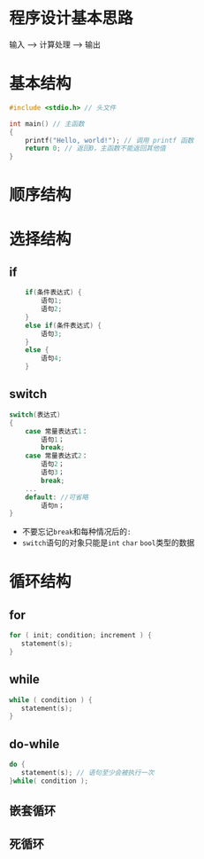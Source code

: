 # 程序设计基本思路
输入 --> 计算处理 --> 输出  

# 基本结构
```cpp
#include <stdio.h> // 头文件

int main() // 主函数
{
    printf("Hello, world!"); // 调用 printf 函数
    return 0; // 返回0，主函数不能返回其他值
}
```
# 顺序结构
# 选择结构
## if
```cpp
    if(条件表达式) {
        语句1;
        语句2;
    }
    else if(条件表达式) {
        语句3;
    }
    else {
        语句4;
    }
```
## switch
```cpp
switch(表达式)
{
    case 常量表达式1：
        语句1；
        break;
    case 常量表达式2：
        语句2；
        语句3；
        break;
    ...
    default: //可省略
        语句n；
}
```
* 不要忘记```break```和每种情况后的```:```
* ```switch```语句的对象只能是```int``` ```char``` ```bool```类型的数据
# 循环结构
## for
```c
for ( init; condition; increment ) {
   statement(s);
}
```
## while
```c
while ( condition ) {
   statement(s);
}
```
## do-while
```c
do {
   statement(s); // 语句至少会被执行一次
}while( condition );
```

## 嵌套循环
## 死循环